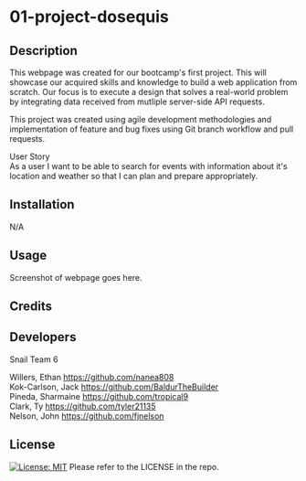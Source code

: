 # 01-project-dosequis 

## Description

This webpage was created for our bootcamp's first project. This will showcase our acquired skills and knowledge to build a web application from scratch. Our focus is to execute a design that solves a real-world problem by integrating data received from mutliple server-side API requests.

This project was created using agile development methodologies and implementation of feature and bug fixes using Git branch workflow and pull requests.


User Story <br>
As a user I want to be able to search for events with information about it's location and weather so that I can plan and prepare appropriately.

## Installation

N/A

## Usage

Screenshot of webpage goes here.


## Credits


## Developers

Snail Team 6

Willers, Ethan https://github.com/nanea808 <br>
Kok-Carlson, Jack https://github.com/BaldurTheBuilder <br>
Pineda, Sharmaine https://github.com/tropical9 <br> 
Clark, Ty https://github.com/tyler21135 <br> 
Nelson, John https://github.com/fjnelson 


## License
[![License: MIT](https://img.shields.io/badge/License-MIT-yellow.svg)](https://opensource.org/licenses/MIT) 
Please refer to the LICENSE in the repo.